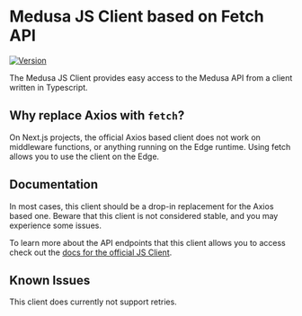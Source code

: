 # Medusa JS Client based on Fetch API

[![Version](https://img.shields.io/npm/v/@kodio.io/medusa-js-fetch.svg)](https://www.npmjs.org/package/@kodio.io/medusa-js-fetch)

The Medusa JS Client provides easy access to the Medusa API from a client written in Typescript.

## Why replace Axios with `fetch`?

On Next.js projects, the official Axios based client does not work on middleware functions, or anything running on the Edge runtime.
Using fetch allows you to use the client on the Edge.

## Documentation

In most cases, this client should be a drop-in replacement for the Axios based one. Beware that this client is not considered stable, and you may experience some issues.

To learn more about the API endpoints that this client allows you to access check out the [docs for the official JS Client](https://docs.medusajs.com/api/store).

## Known Issues
This client does currently not support retries.
